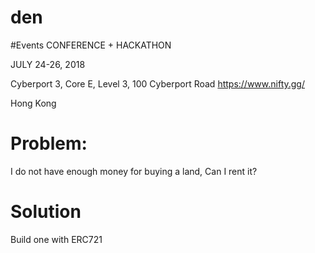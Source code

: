 # den

#Events
CONFERENCE + HACKATHON

JULY 24-26, 2018 

Cyberport 3, Core E, Level 3, 100 Cyberport Road
https://www.nifty.gg/

Hong Kong

# Problem: 
  I do not have enough money for buying a land, Can I rent it?
  
# Solution
  Build one with ERC721   
